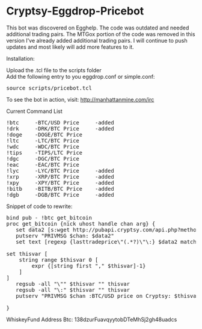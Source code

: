 # Cryptsy-Eggdrop-Pricebot
This bot was discovered on Egghelp.
The code was outdated and needed additional trading pairs.
The MTGox portion of the code was removed in this version
I've already added additional trading pairs.
I will continue to push updates and most likely will add more features to it.

<bold>Installation</bold>:

Upload the .tcl file to the scripts folder
<br>
Add the following entry to you eggdrop.conf or simple.conf:
<pre>source scripts/pricebot.tcl</pre>

To see the bot in action, visit:
http://manhattanmine.com/irc

<bold>Current Command List</bold>
<pre>
!btc     -BTC/USD Price     -added           
!drk     -DRK/BTC Price     -added            
!doge    -DOGE/BTC Price              
!ltc     -LTC/BTC Price                
!wdc     -WDC/BTC Price              
!tips    -TIPS/LTC Price               
!dgc     -DGC/BTC Price
!eac     -EAC/BTC Price
!lyc     -LYC/BTC Price     -added
!xrp     -XRP/BTC Price     -added
!xpy     -XPY/BTC Price     -added
!bitb    -BITB/BTC Price    -added
!dgb     -DGB/BTC Price     -added
</pre>

Snippet of code to rewrite:
<pre>
bind pub - !btc get_bitcoin
proc get_bitcoin {nick uhost handle chan arg} {
   set data2 [s:wget http://pubapi.cryptsy.com/api.php?method=singlemarketdata&marketid=2]
   putserv "PRIVMSG $chan: $data2"
   set text [regexp {lasttradeprice\"(.*?)\"\:} $data2 match thisvar]

set thisvar [
    string range $thisvar 0 [
        expr {[string first "," $thisvar]-1}
    ]
]
   regsub -all "\"" $thisvar "" thisvar
   regsub -all "\:" $thisvar "" thisvar
   putserv "PRIVMSG $chan :BTC/USD price on Cryptsy: $thisvar"

}
</pre>
WhiskeyFund Address Btc: 138dzurFuavqyytobDTeMhSj2gh48uadcs


